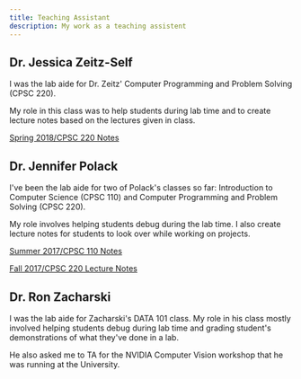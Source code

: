 ```yaml
---
title: Teaching Assistant
description: My work as a teaching assistent
---
```



## Dr. Jessica Zeitz-Self
I was the lab aide for Dr. Zeitz' Computer Programming and Problem Solving (CPSC 220).

My role in this class was to help students during lab time and to create lecture notes based on the lectures given in class.

[Spring 2018/CPSC 220 Notes](spring2018/cpsc220)

## Dr. Jennifer Polack

I've been the lab aide for two of Polack's classes so far: Introduction to Computer Science (CPSC 110) and Computer Programming and Problem Solving (CPSC 220).

My role involves helping students debug during the lab time. I also create lecture notes for students to look over while working on projects.

[Summer 2017/CPSC 110 Notes](summer2017/cpsc110)

[Fall 2017/CPSC 220 Lecture Notes](fall2017/cpsc220)

## Dr. Ron Zacharski

I was the lab aide for Zacharski's DATA 101 class. My role in his class mostly involved helping students debug during lab time and grading student's demonstrations of what they've done in a lab.

He also asked me to TA for the NVIDIA Computer Vision workshop that he was running at the University.
